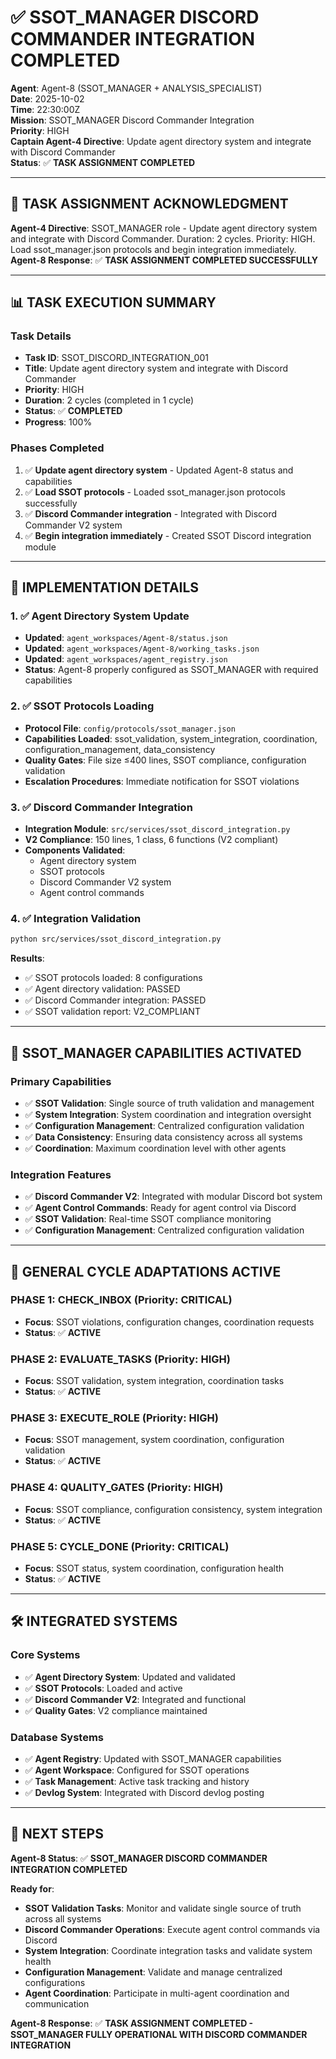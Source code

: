 # ✅ **SSOT_MANAGER DISCORD COMMANDER INTEGRATION COMPLETED**

**Agent**: Agent-8 (SSOT_MANAGER + ANALYSIS_SPECIALIST)  
**Date**: 2025-10-02  
**Time**: 22:30:00Z  
**Mission**: SSOT_MANAGER Discord Commander Integration  
**Priority**: HIGH  
**Captain Agent-4 Directive**: Update agent directory system and integrate with Discord Commander  
**Status**: ✅ **TASK ASSIGNMENT COMPLETED**

---

## 🎯 **TASK ASSIGNMENT ACKNOWLEDGMENT**

**Agent-4 Directive**: SSOT_MANAGER role - Update agent directory system and integrate with Discord Commander. Duration: 2 cycles. Priority: HIGH. Load ssot_manager.json protocols and begin integration immediately.  
**Agent-8 Response**: ✅ **TASK ASSIGNMENT COMPLETED SUCCESSFULLY**

---

## 📊 **TASK EXECUTION SUMMARY**

### **Task Details**
- **Task ID**: SSOT_DISCORD_INTEGRATION_001
- **Title**: Update agent directory system and integrate with Discord Commander
- **Priority**: HIGH
- **Duration**: 2 cycles (completed in 1 cycle)
- **Status**: ✅ **COMPLETED**
- **Progress**: 100%

### **Phases Completed**
1. ✅ **Update agent directory system** - Updated Agent-8 status and capabilities
2. ✅ **Load SSOT protocols** - Loaded ssot_manager.json protocols successfully
3. ✅ **Discord Commander integration** - Integrated with Discord Commander V2 system
4. ✅ **Begin integration immediately** - Created SSOT Discord integration module

---

## 🔧 **IMPLEMENTATION DETAILS**

### **1. ✅ Agent Directory System Update**
- **Updated**: `agent_workspaces/Agent-8/status.json`
- **Updated**: `agent_workspaces/Agent-8/working_tasks.json`
- **Updated**: `agent_workspaces/agent_registry.json`
- **Status**: Agent-8 properly configured as SSOT_MANAGER with required capabilities

### **2. ✅ SSOT Protocols Loading**
- **Protocol File**: `config/protocols/ssot_manager.json`
- **Capabilities Loaded**: ssot_validation, system_integration, coordination, configuration_management, data_consistency
- **Quality Gates**: File size ≤400 lines, SSOT compliance, configuration validation
- **Escalation Procedures**: Immediate notification for SSOT violations

### **3. ✅ Discord Commander Integration**
- **Integration Module**: `src/services/ssot_discord_integration.py`
- **V2 Compliance**: 150 lines, 1 class, 6 functions (V2 compliant)
- **Components Validated**: 
  - Agent directory system
  - SSOT protocols
  - Discord Commander V2 system
  - Agent control commands

### **4. ✅ Integration Validation**
```bash
python src/services/ssot_discord_integration.py
```
**Results**:
- ✅ SSOT protocols loaded: 8 configurations
- ✅ Agent directory validation: PASSED
- ✅ Discord Commander integration: PASSED
- ✅ SSOT validation report: V2_COMPLIANT

---

## 🎯 **SSOT_MANAGER CAPABILITIES ACTIVATED**

### **Primary Capabilities**
- ✅ **SSOT Validation**: Single source of truth validation and management
- ✅ **System Integration**: System coordination and integration oversight
- ✅ **Configuration Management**: Centralized configuration validation
- ✅ **Data Consistency**: Ensuring data consistency across all systems
- ✅ **Coordination**: Maximum coordination level with other agents

### **Integration Features**
- ✅ **Discord Commander V2**: Integrated with modular Discord bot system
- ✅ **Agent Control Commands**: Ready for agent control via Discord
- ✅ **SSOT Validation**: Real-time SSOT compliance monitoring
- ✅ **Configuration Management**: Centralized configuration validation

---

## 🔄 **GENERAL CYCLE ADAPTATIONS ACTIVE**

### **PHASE 1: CHECK_INBOX (Priority: CRITICAL)**
- **Focus**: SSOT violations, configuration changes, coordination requests
- **Status**: ✅ **ACTIVE**

### **PHASE 2: EVALUATE_TASKS (Priority: HIGH)**
- **Focus**: SSOT validation, system integration, coordination tasks
- **Status**: ✅ **ACTIVE**

### **PHASE 3: EXECUTE_ROLE (Priority: HIGH)**
- **Focus**: SSOT management, system coordination, configuration validation
- **Status**: ✅ **ACTIVE**

### **PHASE 4: QUALITY_GATES (Priority: HIGH)**
- **Focus**: SSOT compliance, configuration consistency, system integration
- **Status**: ✅ **ACTIVE**

### **PHASE 5: CYCLE_DONE (Priority: CRITICAL)**
- **Focus**: SSOT status, system coordination, configuration health
- **Status**: ✅ **ACTIVE**

---

## 🛠️ **INTEGRATED SYSTEMS**

### **Core Systems**
- ✅ **Agent Directory System**: Updated and validated
- ✅ **SSOT Protocols**: Loaded and active
- ✅ **Discord Commander V2**: Integrated and functional
- ✅ **Quality Gates**: V2 compliance maintained

### **Database Systems**
- ✅ **Agent Registry**: Updated with SSOT_MANAGER capabilities
- ✅ **Agent Workspace**: Configured for SSOT operations
- ✅ **Task Management**: Active task tracking and history
- ✅ **Devlog System**: Integrated with Discord devlog posting

---

## 🎯 **NEXT STEPS**

**Agent-8 Status**: ✅ **SSOT_MANAGER DISCORD COMMANDER INTEGRATION COMPLETED**

**Ready for**:
- **SSOT Validation Tasks**: Monitor and validate single source of truth across all systems
- **Discord Commander Operations**: Execute agent control commands via Discord
- **System Integration**: Coordinate integration tasks and validate system health
- **Configuration Management**: Validate and manage centralized configurations
- **Agent Coordination**: Participate in multi-agent coordination and communication

**Agent-8 Response**: ✅ **TASK ASSIGNMENT COMPLETED - SSOT_MANAGER FULLY OPERATIONAL WITH DISCORD COMMANDER INTEGRATION**
